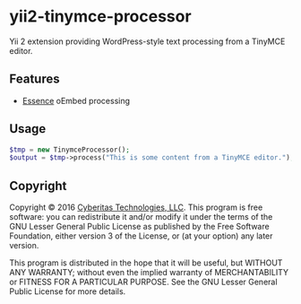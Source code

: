 # yii2-tinymce-processor

Yii 2 extension providing WordPress-style text processing from a TinyMCE editor.

## Features

- [Essence][] oEmbed processing

## Usage

```php
$tmp = new TinymceProcessor();
$output = $tmp->process("This is some content from a TinyMCE editor.");
```

## Copyright

Copyright © 2016 [Cyberitas Technologies, LLC][]. This program is free software:
you can redistribute it and/or modify it under the terms of the GNU Lesser
General Public License as published by the Free Software Foundation, either
version 3 of the License, or (at your option) any later version.

This program is distributed in the hope that it will be useful, but WITHOUT ANY
WARRANTY; without even the implied warranty of MERCHANTABILITY or FITNESS FOR A
PARTICULAR PURPOSE. See the GNU Lesser General Public License for more details.

[Essence]: http://essence.github.io/essence/
[Cyberitas Technologies, LLC]: http://www.cyberitas.com/
